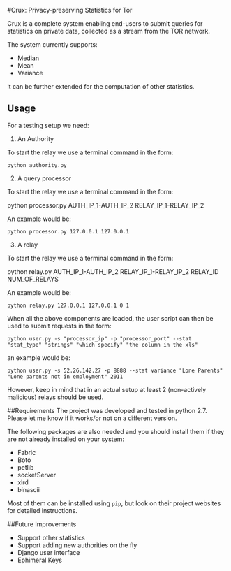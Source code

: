 #Crux: Privacy-preserving Statistics for Tor


Crux is a complete system enabling end-users to submit queries for statistics on private data, collected as a stream from the TOR network.

The system currently supports:
* Median
* Mean
* Variance

it can be further extended for the computation of other statistics.



## Usage

For a testing setup we need:



1. An Authority

To start the relay we use a terminal command in the form:

`python authority.py`


2. A query processor


To start the relay we use a terminal command in the form:

python processor.py AUTH_IP_1-AUTH_IP_2 RELAY_IP_1-RELAY_IP_2


An example would be:

`python processor.py 127.0.0.1 127.0.0.1`


3. A relay

To start the relay we use a terminal command in the form:

python relay.py AUTH_IP_1-AUTH_IP_2 RELAY_IP_1-RELAY_IP_2 RELAY_ID NUM_OF_RELAYS




An example would be:

`python relay.py 127.0.0.1 127.0.0.1 0 1`


When all the above components are loaded, the user script can then be used to submit requests in the form:

`python user.py -s "processor_ip" -p "processor_port" --stat "stat_type" "strings" "which specify" "the column in the xls"`

an example would be:

`python user.py -s 52.26.142.27 -p 8888 --stat variance "Lone Parents" "Lone parents not in employment" 2011`


However, keep in mind that in an actual setup at least 2 (non-actively malicious) relays should be used.


##Requirements
The project was developed and tested in python 2.7. Please let me know if it works/or not on a different version.

The following packages are also needed and you should install them if they are not already installed on your system:

* Fabric
* Boto
* petlib
* socketServer
* xlrd
* binascii

Most of them can be installed using `pip`, but look on their project websites for detailed instructions.

##Future Improvements

* Support other statistics
* Support adding new authorities on the fly
* Django user interface
* Ephimeral Keys
